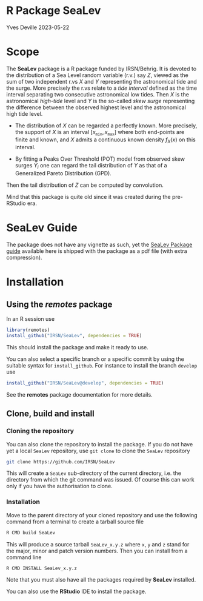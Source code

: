 R Package SeaLev
================
Yves Deville
2023-05-22

# Scope

The **SeaLev** package is a R package funded by IRSN/Behrig. It is
devoted to the distribution of a Sea Level random variable (r.v.) say
$Z$, viewed as the sum of two independent r.vs $X$ and $Y$ representing
the astronomical tide and the surge. More precisely the r.vs relate to a
*tide interval* defined as the time interval separating two consecutive
astronomical low tides. Then $X$ is the astronomical *high-tide* level
and $Y$ is the so-called *skew surge* representing the difference
between the observed highest level and the astronomical high tide level.

- The distribution of $X$ can be regarded a perfectly known. More
  precisely, the support of $X$ is an interval
  $[x_{\texttt{min}}, \, x_{\texttt{max}}]$ where both end-points are
  finite and known, and $X$ admits a continuous known density $f_X(x)$
  on this interval.

- By fitting a Peaks Over Threshold (POT) model from observed skew
  surges $Y_i$ one can regard the tail distribution of $Y$ as that of a
  Generalized Pareto Distribution (GPD).

Then the tail distribution of $Z$ can be computed by convolution.

Mind that this package is quite old since it was created during the
pre-RStudio era.

# SeaLev Guide

The package does not have any vignette as such, yet the [SeaLev Package
guide](https://github.com/IRSN/SeaLev/blob/main/inst/doc/SeaLevGuide.pdf)
available here is shipped with the package as a pdf file (with extra
compression).

# Installation

## Using the *remotes* package

In an R session use

``` r
library(remotes)
install_github("IRSN/SeaLev", dependencies = TRUE)
```

This should install the package and make it ready to use.

You can also select a specific branch or a specific commit by using the
suitable syntax for `install_github`. For instance to install the branch
`develop` use

``` r
install_github("IRSN/SeaLev@develop", dependencies = TRUE)
```

See the **remotes** package documentation for more details.

## Clone, build and install

### Cloning the repository

You can also clone the repository to install the package. If you do not
have yet a local `SeaLev` repository, use `git clone` to clone the
`SeaLev` repository

``` bash
git clone https://github.com/IRSN/SeaLev
```

This will create a `SeaLev` sub-directory of the current directory,
i.e. the directory from which the git command was issued. Of course this
can work only if you have the authorisation to clone.

### Installation

Move to the parent directory of your cloned repository and use the
following command from a terminal to create a tarball source file

``` bash
R CMD build SeaLev
```

This will produce a source tarball `SeaLev_x.y.z` where `x`, `y` and `z`
stand for the major, minor and patch version numbers. Then you can
install from a command line

``` bash
R CMD INSTALL SeaLev_x.y.z
```

Note that you must also have all the packages required by **SeaLev**
installed.

You can also use the **RStudio** IDE to install the package.
